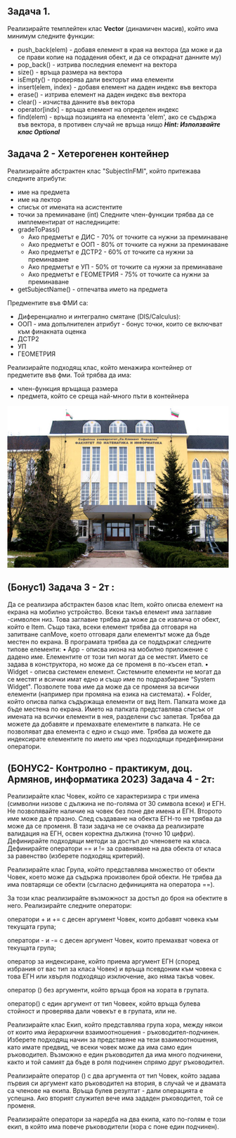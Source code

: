 ## Задача 1. 

Реализирайте темплейтен клас **Vector** (динамичен масив), който има минимум следните функции:

- push_back(elem) - добавя елемент в края на вектора (да може и да се прави копие на подадения обект, и да се откраднат данните му)
- pop_back() - изтрива последния елемент на вектора
- size() - връща размера на вектора
- isEmpty() - проверява дали векторът има елементи 
- insert(elem, index) - добавя елемент на даден индекс във вектора
- erase() - изтрива елемент на даден индекс във вектора
- clear() - изчиства данните във вектора
- operator[indx] - връща елемент на определен индекс
- find(elem) - връща позицията на елемента 'elem', ако се съдържа във вектора, в противен случай не връща нищо 
***Hint: Използвайте клас Optional***

## Задача 2 - Хетерогенен контейнер
Реализирайте абстрактен клас "SubjectInFMI", който притежава следните атрибути:
- име на предмета
- име на лектор
- списък от имената на асистентите
- точки за преминаване (int)
Следните член-функции трябва да се имплементират от наследниците:
- gradeToPass() 
    - Ако предметът е ДИС - 70% oт точките са нужни за преминаване
    - Ако предметът е ООП - 80%  oт точките са нужни за преминаване
    - Ако предметът е ДСТР2 - 60%  oт точките са нужни за преминаване
    - Ако предметът е УП - 50% от точките са нужни за преминаване
    - Ако предметът е ГЕОМЕТРИЯ - 75% oт точките са нужни за преминаване
- getSubjectName() - отпечатва името на предмета

Предментите във ФМИ са: 
- Диференциално и интегрално смятане (DIS/Calculus): 
- OOП - има допълнителен атрибут - бонус точки, които се включват към финакната оценка
- ДСТР2
- УП
- ГЕОМЕТРИЯ 

Реализирайте подходящ клас, който менажира контейнер от предметите във фми. Той трябва да има:
- член-функция връщаща размера 
- предмета, който се среща най-много пъти в контейнера 

![fmi](img/fmi.jpg)

## (Бонус1) Задача 3 - 2т :
Да се реализира абстрактен базов клас Item, който описва елемент на екрана на мобилно устройство. Всеки такъв елемент има заглавие -символен низ. Това заглавие трябва да може да се извлича от обект, който е Item. Също така, всеки елемент трябва да отговаря на запитване canMove, което отговаря дали елементът може да бъде местен по екрана.
В програмата трябва да се поддържат следните типове елементи:
• App - описва икона на мобилно приложение с дадено име. Елементите от този тип могат да се местят. Името се задава в конструктора, но може да се променя в по-късен етап.
• Widget - описва системен елемент. Системните елементи не могат да се местят и всички имат
едно и също име по подразбиране “System Widget". Позволете това име да може да се променя за всички елементи (например при промяна на езика на системата).
• Folder, който описва папка съдържаща елементи от вид Item. Папката може да бъде местена по екрана. Името на папката представлява списък от имената на всички елементи в нея, разделени със запетая. Трябва да можете да добавяте и
премахвате елементите в папката. Не се позволяват два елемента с едно и също име.
Трябва да можете да индексирате елементите по името им чрез подходящи предефинирани оператори.

## (БОНУС2- Контролно - практикум, доц. Армянов, информатика 2023) Задача 4 - 2т:
Реализирайте клас Човек, който се характеризира с три имена (символни низове с дължина не по-голяма от 30 символа всеки) и ЕГН.
Не позволявайте наличие на човек без поне две имена и ЕГН. Второто име може да е празно. След създаване на обекта ЕГН-то не трябва да може да се променя. В тази задача не се очаква да реализирате валидация на ЕГН, освен коректна дължина (точно 10 цифри).
Дефинирайте подходящи методи за достъп до членовете на класа.
Дефинирайте оператори == и != за сравняване на два обекта от класа за равенство (изберете подходящ критерий).


Реализирайте клас Група, който представлява множество от обекти Човек, което може да съдържа произволен брой обекти. Не трябва да има повтарящи се обекти (съгласно дефиницията на оператора ==).

За този клас реализирайте възможност за достъп до броя на обектите в него.
Реализирайте следните оператори:

оператори + и += с десен аргумент Човек, които добавят човека към текущата група;

оператори - и -= с десен аргумент Човек, които премахват човека от текущата група;

оператор за индексиране, който приема аргумент ЕГН (според избрания от вас тип за класа Човек) и връща псевдоним към човека с това ЕГН или хвърля подходящо изключение, ако няма такъв човек.

оператор () без аргументи, който връща броя на хората в групата.

оператор() с един аргумент от тип Човеек, който връща булева стойност и проверява дали човекът е в групата, или не.

Реализирайте клас Екип, който представлява група хора, между някои от които има йерархични взаимоотношения - ръководител-подчинен. Изберете подходящ начин за представяне на тези взаимоотношения, като имате предвид, че всеки човек може да има само един ръководител. Възможно е един ръководител да има много подчинени, както и той самият да бъде в роля подчинен спрямо друг ръководител.

Реализирайте оператор () с два аргумента от тип Човек, който задава първия си аргумент като ръководител на втория, в случай че и двамата са членове на екипа. Връща булев резултат - дали операцията е успешна. Ако вторият служител вече има зададен ръководител, той се променя.

Реализирайте оператори за наредба на два екипа, като по-голям е този екип, в който има повече ръководители (хора с поне един подчинен). 